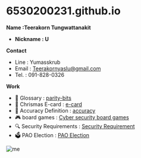 # 6530200231.github.io

**Name :Teerakorn Tungwattanakit** 
- **Nickname : U**

**Contact**
- Line : Yumasskrub
- Email : Teerakornyaslu@gmail.com 
- Tel. : 091-828-0326

**Work**
- 📒 Glossary : [parity-bits](parity-bits.md) 
- 🦌 Chrismas E-card : [e-card](e-card.md)
- 🎯 Accuracy Definition : [accuracy](accuracy.md)
- 🎮 board games : [Cyber security board games](board-games.md)
- 🔍 Security Requirements : [Security Requirement](security-requirements.md)
- 🗳️ PAO Election : [PAO Election](pao-election.md)

![me](image/IMG_4607.jpeg)
